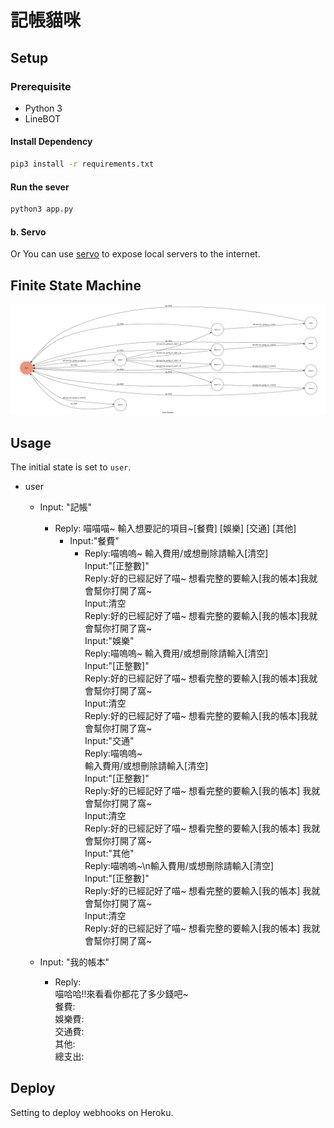 # 記帳貓咪


## Setup

### Prerequisite
* Python 3
* LineBOT

#### Install Dependency
```sh
pip3 install -r requirements.txt
```



#### Run the sever

```sh
python3 app.py
```

#### b. Servo

Or You can use [servo](http://serveo.net/) to expose local servers to the internet.


## Finite State Machine
![fsm](./fsm.png)

## Usage
The initial state is set to `user`.


* user
	* Input: "記帳"
		* Reply: 喵喵喵~ 輸入想要記的項目~[餐費]  [娛樂]  [交通]  [其他]   
			* Input:"餐費"   
				* Reply:喵嗚嗚~ 輸入費用/或想刪除請輸入[清空]   
					Input:"[正整數]"   
						Reply:好的已經記好了喵~ 想看完整的要輸入[我的帳本]我就會幫你打開了窩~   
					Input:清空   
						Reply:好的已經記好了喵~ 想看完整的要輸入[我的帳本]我就會幫你打開了窩~   
			Input:"娛樂"   
				Reply:喵嗚嗚~ 輸入費用/或想刪除請輸入[清空]   
					Input:"[正整數]"   
						Reply:好的已經記好了喵~ 想看完整的要輸入[我的帳本]我就會幫你打開了窩~   
					Input:清空   
						Reply:好的已經記好了喵~ 想看完整的要輸入[我的帳本]我就會幫你打開了窩~   
			Input:"交通"   
				Reply:喵嗚嗚~   
                輸入費用/或想刪除請輸入[清空]   
					Input:"[正整數]"   
						Reply:好的已經記好了喵~ 想看完整的要輸入[我的帳本] 我就會幫你打開了窩~   
					Input:清空   
						Reply:好的已經記好了喵~ 想看完整的要輸入[我的帳本] 我就會幫你打開了窩~   
			Input:"其他"   
				Reply:喵嗚嗚~\n輸入費用/或想刪除請輸入[清空]   
					Input:"[正整數]"   
						Reply:好的已經記好了喵~ 想看完整的要輸入[我的帳本] 我就會幫你打開了窩~   
					Input:清空   
						Reply:好的已經記好了喵~ 想看完整的要輸入[我的帳本] 我就會幫你打開了窩~   
						
					

	* Input: "我的帳本"
		* Reply:    
		喵哈哈!!來看看你都花了多少錢吧~   
		餐費:   
		娛樂費:   
		交通費:   
		其他:   
		總支出:   

## Deploy
Setting to deploy webhooks on Heroku.





